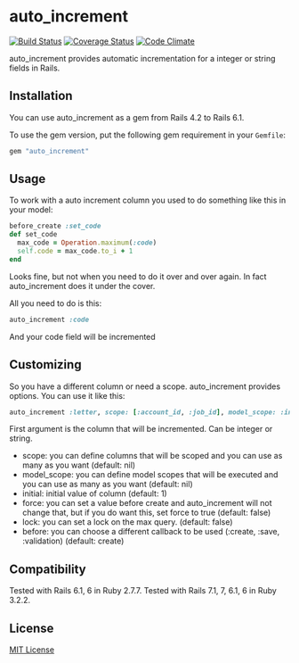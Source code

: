 # auto_increment

[![Build Status](https://travis-ci.org/felipediesel/auto_increment.svg?branch=master)](https://travis-ci.org/felipediesel/auto_increment)
[![Coverage Status](https://coveralls.io/repos/felipediesel/auto_increment/badge.svg?branch=master)](https://coveralls.io/r/felipediesel/auto_increment?branch=master)
[![Code Climate](https://codeclimate.com/github/felipediesel/auto_increment/badges/gpa.svg)](https://codeclimate.com/github/felipediesel/auto_increment)

auto_increment provides automatic incrementation for a integer or string fields in Rails.

## Installation

You can use auto_increment as a gem from Rails 4.2 to Rails 6.1.

To use the gem version, put the following gem requirement in your `Gemfile`:

```rb
gem "auto_increment"
```

## Usage

To work with a auto increment column you used to do something like this in your model:

```rb
before_create :set_code
def set_code
  max_code = Operation.maximum(:code)
  self.code = max_code.to_i + 1
end
```

Looks fine, but not when you need to do it over and over again. In fact auto_increment does it under the cover.

All you need to do is this:

```rb
auto_increment :code
```

And your code field will be incremented

## Customizing

So you have a different column or need a scope. auto_increment provides options. You can use it like this:

```rb
auto_increment :letter, scope: [:account_id, :job_id], model_scope: :in_account, initial: 'C', force: true, lock: false, before: :create
```

First argument is the column that will be incremented. Can be integer or string.

- scope: you can define columns that will be scoped and you can use as many as you want (default: nil)
- model_scope: you can define model scopes that will be executed and you can use as many as you want (default: nil)
- initial: initial value of column (default: 1)
- force: you can set a value before create and auto_increment will not change that, but if you do want this, set force to true (default: false)
- lock: you can set a lock on the max query. (default: false)
- before: you can choose a different callback to be used (:create, :save, :validation) (default: create)

## Compatibility

Tested with Rails 6.1, 6 in Ruby 2.7.7.
Tested with Rails 7.1, 7, 6.1, 6 in Ruby 3.2.2.

## License

[MIT License](LICENSE.txt)
